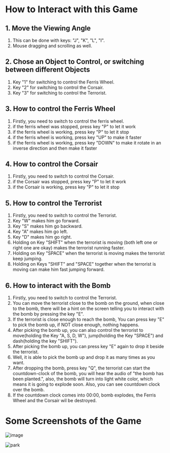 # How to Interact with this Game


## 1. Move the Viewing Angle
1. This can be done with keys: "J", "K", "L", "I".
2. Mouse dragging and scrolling as well.


## 2. Chose an Object to Control, or switching between different Objects
1. Key "1" for switching to control the Ferris Wheel.
2. Key "2" for switching to control the Corsair.
3. Key "3" for switching to control the Terrorist.


## 3. How to control the Ferris Wheel
1. Firstly, you need to switch to control the ferris wheel.
2. if the ferris wheel was stopped, press key "P" to let it work
3. if the ferris wheel is working, press key "P" to let it stop
4. if the ferris wheel is working, press key "UP" to make it faster
5. if the ferris wheel is working, press key "DOWN" to make it rotate in an inverse direction and then make it faster


## 4. How to control the Corsair
1. Firstly, you need to switch to control the Corsair.
2. if the Corsair was stopped, press key "P" to let it work
3. if the Corsair is working, press key "P" to let it stop


## 5. How to control the Terrorist
1. Firstly, you need to switch to control the Terrorist.
2. Key "W" makes him go forward.
3. Key "S" makes him go backward.
4. Key "A" makes him go left.
5. Key "D" makes him go right.
6. Holding on Key "SHIFT" when the terrorist is moving (both left one or right one are okay) makes the terrorist running faster.
7. Holding on Key "SPACE" when the terrorist is moving makes the terrorist keep jumping.
8. Holding on Keys "SHIFT" and "SPACE" together when the terrorist is moving can make him fast jumping forward.


## 6. How to interact with the Bomb
1. Firstly, you need to switch to control the Terrorist.
2. You can move the terrorist close to the bomb on the ground,
when close to the bomb, there will be a hint on the screen telling you to interact with the bomb by pressing the key "E".
3. If the terrorist is close enough to reach the bomb, You can press key "E" to pick the bomb up, if NOT close enough, nothing happens.
4. After picking the bomb up, you can also control the terrorist to move(holding the Key "A, S, D, W"), jump(holding the Key "SPACE") and dash(holding the key "SHIFT").
5. After picking the bomb up, you can press key "E" again to drop it beside the terrorist.
6. Well, it is able to pick the bomb up and drop it as many times as you want.
7. After dropping the bomb, press key "Q", the terrorist can start the countdown-clock of the bomb, you will hear the audio of "the bomb has been planted.",
also, the bomb will turn into light white color, which means it is going to explode soon. Also, you can see countdown clock over the bomb.
8. If the countdown clock comes into 00:00, bomb explodes, the Ferris Wheel and the Corsair wil be destroyed.

# Some Screenshots of the Game
![image](https://github.com/Luca-0104/3D-AnimationGame-AmusementPark/assets/61484990/8fa134c1-994f-4fd6-b3a8-07b78950822f)


![park](https://github.com/Luca-0104/3D-AnimationGame-AmusementPark/assets/61484990/da1097f1-439d-4ddc-9818-6053b16adab5)



